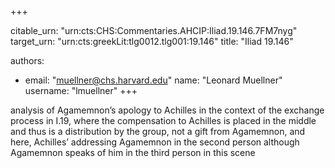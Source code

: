 +++


citable_urn: "urn:cts:CHS:Commentaries.AHCIP:Iliad.19.146.7FM7nyg"
target_urn: "urn:cts:greekLit:tlg0012.tlg001:19.146"
title: "Iliad 19.146"

authors:
- email: "muellner@chs.harvard.edu"
  name: "Leonard Muellner"
  username: "lmuellner"
+++

<p>analysis of Agamemnon’s apology to Achilles in the context of the exchange process in I.19, where the compensation to Achilles is placed in the middle and thus is a distribution by the group, not a gift from Agamemnon, and here, Achilles’ addressing Agamemnon in the second person although Agamemnon speaks of him in the third person in this scene</p>